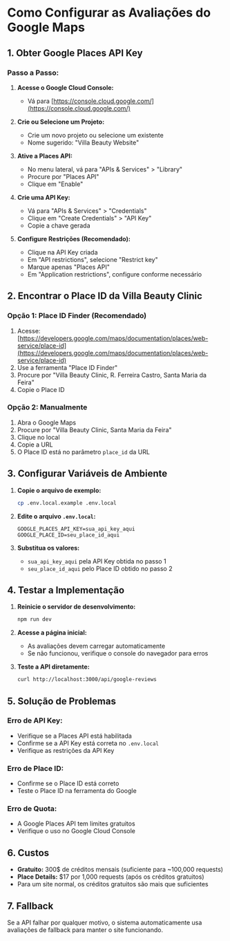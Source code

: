 # Como Configurar as Avaliações do Google Maps

## 1. Obter Google Places API Key

### Passo a Passo:

1. **Acesse o Google Cloud Console:**
   - Vá para [https://console.cloud.google.com/](https://console.cloud.google.com/)

2. **Crie ou Selecione um Projeto:**
   - Crie um novo projeto ou selecione um existente
   - Nome sugerido: "Villa Beauty Website"

3. **Ative a Places API:**
   - No menu lateral, vá para "APIs & Services" > "Library"
   - Procure por "Places API"
   - Clique em "Enable"

4. **Crie uma API Key:**
   - Vá para "APIs & Services" > "Credentials"
   - Clique em "Create Credentials" > "API Key"
   - Copie a chave gerada

5. **Configure Restrições (Recomendado):**
   - Clique na API Key criada
   - Em "API restrictions", selecione "Restrict key"
   - Marque apenas "Places API"
   - Em "Application restrictions", configure conforme necessário

## 2. Encontrar o Place ID da Villa Beauty Clinic

### Opção 1: Place ID Finder (Recomendado)
1. Acesse: [https://developers.google.com/maps/documentation/places/web-service/place-id](https://developers.google.com/maps/documentation/places/web-service/place-id)
2. Use a ferramenta "Place ID Finder"
3. Procure por "Villa Beauty Clinic, R. Ferreira Castro, Santa Maria da Feira"
4. Copie o Place ID

### Opção 2: Manualmente
1. Abra o Google Maps
2. Procure por "Villa Beauty Clinic, Santa Maria da Feira"
3. Clique no local
4. Copie a URL
5. O Place ID está no parâmetro `place_id` da URL

## 3. Configurar Variáveis de Ambiente

1. **Copie o arquivo de exemplo:**
   ```bash
   cp .env.local.example .env.local
   ```

2. **Edite o arquivo `.env.local`:**
   ```env
   GOOGLE_PLACES_API_KEY=sua_api_key_aqui
   GOOGLE_PLACE_ID=seu_place_id_aqui
   ```

3. **Substitua os valores:**
   - `sua_api_key_aqui` pela API Key obtida no passo 1
   - `seu_place_id_aqui` pelo Place ID obtido no passo 2

## 4. Testar a Implementação

1. **Reinicie o servidor de desenvolvimento:**
   ```bash
   npm run dev
   ```

2. **Acesse a página inicial:**
   - As avaliações devem carregar automaticamente
   - Se não funcionou, verifique o console do navegador para erros

3. **Teste a API diretamente:**
   ```bash
   curl http://localhost:3000/api/google-reviews
   ```

## 5. Solução de Problemas

### Erro de API Key:
- Verifique se a Places API está habilitada
- Confirme se a API Key está correta no `.env.local`
- Verifique as restrições da API Key

### Erro de Place ID:
- Confirme se o Place ID está correto
- Teste o Place ID na ferramenta do Google

### Erro de Quota:
- A Google Places API tem limites gratuitos
- Verifique o uso no Google Cloud Console

## 6. Custos

- **Gratuito:** 300$ de créditos mensais (suficiente para ~100,000 requests)
- **Place Details:** $17 por 1,000 requests (após os créditos gratuitos)
- Para um site normal, os créditos gratuitos são mais que suficientes

## 7. Fallback

Se a API falhar por qualquer motivo, o sistema automaticamente usa avaliações de fallback para manter o site funcionando.
